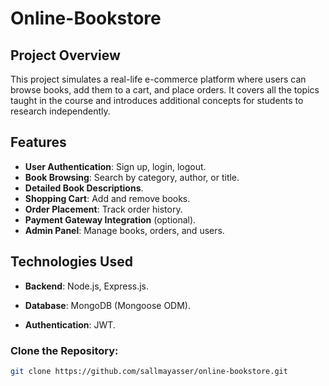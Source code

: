 # Online-Bookstore
    
## Project Overview
This project simulates a real-life e-commerce platform where users can browse books, add them to a cart, and place orders. It covers all the topics taught in the course and introduces additional concepts for students to research independently.

## Features
- **User Authentication**: Sign up, login, logout.
- **Book Browsing**: Search by category, author, or title.
- **Detailed Book Descriptions**.
- **Shopping Cart**: Add and remove books.
- **Order Placement**: Track order history.
- **Payment Gateway Integration** (optional).
- **Admin Panel**: Manage books, orders, and users.

## Technologies Used

- **Backend**: Node.js, Express.js.

- **Database**: MongoDB (Mongoose ODM).

- **Authentication**: JWT.

### Clone the Repository:
```sh
git clone https://github.com/sallmayasser/online-bookstore.git
